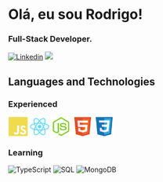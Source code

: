 <h1 align="left">Olá, eu sou Rodrigo! </h1>

### Full-Stack Developer.

[![Linkedin](https://img.shields.io/badge/LinkedIn-0077B5?style=for-the-badge&logo=linkedin&logoColor=white)](https://www.linkedin.com/in/drigow/)
<a href = "mailto:drigowdantas@gmail.com"><img src="https://img.shields.io/badge/-Gmail-%23333?style=for-the-badge&logo=gmail&logoColor=red" target="_blank"></a>

## Languages and Technologies

### Experienced

<div style="display: inline_block">
  <img align="center" alt="Drigow-Js" height="40" width="40" src="https://raw.githubusercontent.com/devicons/devicon/master/icons/javascript/javascript-plain.svg">
  <img align="center" alt="Drigow-React" height="40" width="40" src="https://raw.githubusercontent.com/devicons/devicon/master/icons/react/react-original.svg">
  <img align="center" alt="Drigow-NodeJS" height="40" width="40" src="https://raw.githubusercontent.com/devicons/devicon/master/icons/nodejs/nodejs-original.svg">
  <img align="center" alt="Drigow-HTML" height="40" width="40" src="https://raw.githubusercontent.com/devicons/devicon/master/icons/html5/html5-original.svg">
  <img align="center" alt="Drigow-CSS" height="40" width="40" src="https://raw.githubusercontent.com/devicons/devicon/master/icons/css3/css3-original.svg">


### Learning

![TypeScript](https://img.shields.io/badge/TypeScript-007ACC?style=for-the-badge&logo=typescript&logoColor=white)
![SQL](https://img.shields.io/badge/PostgreSQL-316192?style=for-the-badge&logo=postgresql&logoColor=white)
![MongoDB](https://img.shields.io/badge/MongoDB-4EA94B?style=for-the-badge&logo=mongodb&logoColor=white)
